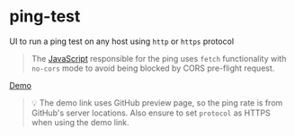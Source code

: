 # ping-test

UI to run a ping test on any host using `http` or `https` protocol

> The [JavaScript](ping.js) responsible for the ping uses `fetch` functionality with `no-cors` mode to avoid being
> blocked by CORS pre-flight request.

[Demo](https://htmlpreview.github.io/?https://github.com/thevickypedia/ping-test/blob/main/ping.html)

> :bulb: The demo link uses GitHub preview page, so the ping rate is from GitHub's server locations.
> Also ensure to set `protocol` as HTTPS when using the demo link.
